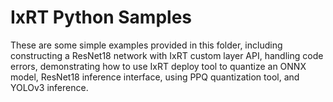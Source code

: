 # IxRT Python Samples
These are some simple examples provided in this folder, including constructing a ResNet18 network with IxRT custom layer API, handling code errors, demonstrating how to use IxRT deploy tool to quantize an ONNX model, ResNet18 inference interface, using PPQ quantization tool, and YOLOv3 inference.